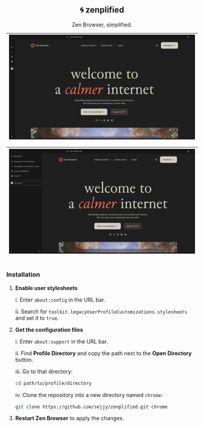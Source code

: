 <div align="center">

## 🌀 zenplified

Zen Browser, simplified.

| ![Collapsed preview](assets/collapsed-preview.png) |
| :------------------------------------------------: |

| ![Expanded preview](assets/expanded-preview.png) |
| :----------------------------------------------: |

</div>

#

### Installation

1. **Enable user stylesheets**

	i. Enter `about:config` in the URL bar.

	ii. Search for `toolkit.legacyUserProfileCustomizations.stylesheets` and set it to `true`.

2. **Get the configuration files**

	i. Enter `about:support` in the URL bar.

	ii. Find **Profile Directory** and copy the path next to the **Open Directory** button.

	iii. Go to that directory:

	```bash
	cd path/to/profile/directory
	```

	iv. Clone the repository into a new directory named `chrome`:

	```bash
	git clone https://github.com/sejjy/zenplified.git chrome
	```

3. **Restart Zen Browser** to apply the changes.
